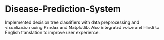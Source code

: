 # Disease-Prediction-System
Implemented dexision tree classifiers with data preprocessing and visualization using Pandas and Matplotlib. Also integrated voice and Hindi to English translation to improve user experience. 
